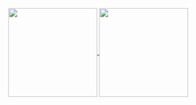 <a href="https://github.com/anuraghazra/github-readme-stats">
  <img height=180 align="center" src="https://github-readme-streak-stats-weld.vercel.app?user=KjetilIN&theme=black-ice" />
</a>
<a href="https://github.com/anuraghazra/github-readme-stats">
  <img height=180 align="center" src="https://github-readme-stats.vercel.app/api/top-langs/?username=KjetilIN&layout=compact&theme=dark&hide=jupyter%20notebook&size_weight=0.4&count_weight=0.8" />
</a>
